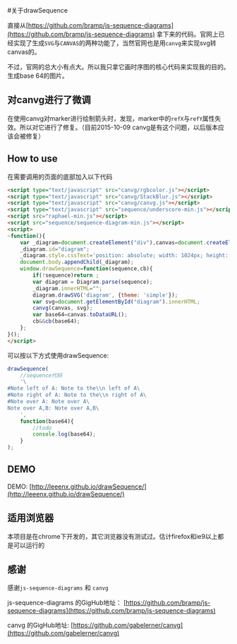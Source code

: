 #关于drawSequence

直接从[https://github.com/bramp/js-sequence-diagrams](https://github.com/bramp/js-sequence-diagrams) 拿下来的代码。官网上已经实现了生成`SVG`与`CANVAS`的两种功能了，当然官网也是用`canvg`来实现svg转canvas的。

不过，官网的总大小有点大。所以我只拿它画时序图的核心代码来实现我的目的。生成base 64的图片。

## 对canvg进行了微调

在使用canvg对marker进行绘制箭头时，发现，marker中的`refX`与`refY`属性失效。所以对它进行了修复。（目前2015-10-09 canvg是有这个问题，以后版本应该会被修复）

## How to use

在需要调用的页面的底部加入以下代码

```html
<script type="text/javascript" src="canvg/rgbcolor.js"></script> 
<script type="text/javascript" src="canvg/StackBlur.js"></script>
<script type="text/javascript" src="canvg/canvg.js"></script>
<script type="text/javascript" src="sequence/underscore-min.js"></script>
<script src="raphael-min.js"></script>
<script src="sequence/sequence-diagram-min.js"></script>
<script>
~function(){
    var _diagram=document.createElement("div"),canvas=document.createElement("canvas");
    _diagram.id="diagram";
    _diagram.style.cssText='position: absolute; width: 1024px; height: 1024px; left: -1024px; top: -1024px; visibility: hidden;';
    document.body.appendChild(_diagram);
    window.drawSequence=function(sequence,cb){
        if(!sequence)return ;
        var diagram = Diagram.parse(sequence);
        _diagram.innerHTML="";
        diagram.drawSVG('diagram', {theme: 'simple'});
        var svg=document.getElementById("diagram").innerHTML;
        canvg(canvas, svg);
        var base64=canvas.toDataURL();
        cb&&cb(base64);
    };
}();
</script>
```

可以按以下方式使用drawSequence:

```javascript
drawSequence(
    //sequence代码
    '\
#Note left of A: Note to the\\n left of A\
#Note right of A: Note to the\\n right of A\
#Note over A: Note over A\
Note over A,B: Note over A,B\
    ',
    function(base64){
        //todo
        console.log(base64);
    }
);
```

## DEMO

DEMO: [http://leeenx.github.io/drawSequence/](http://leeenx.github.io/drawSequence/)

## 适用浏览器

本项目是在chrome下开发的，其它浏览器没有测试过。估计firefox和ie9以上都是可以运行的

## 感谢

感谢`js-sequence-diagrams` 和 `canvg`

js-sequence-diagrams 的GigHub地址： [https://github.com/bramp/js-sequence-diagrams](https://github.com/bramp/js-sequence-diagrams)

canvg 的GigHub地址: [https://github.com/gabelerner/canvg](https://github.com/gabelerner/canvg)


